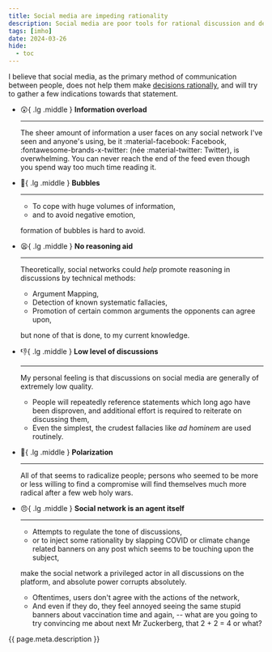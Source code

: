 ```yaml
---
title: Social media are impeding rationality
description: Social media are poor tools for rational discussion and decision making, probably because these are not goals towards which social networks are incentivized.
tags: [imho]
date: 2024-03-26
hide:
  - toc
---
```


I believe that social media, as the primary method of communication between people, does not help them make [decisions rationally](../rational-decisions/), and will try to gather a few indications towards that statement.

<div class="grid cards" markdown>

-   :astonished:{ .lg .middle } __Information overload__

    ---

    The sheer amount of information a user faces on any social network I've seen and anyone's using, be it :material-facebook: Facebook, :fontawesome-brands-x-twitter: (née :material-twitter: Twitter), is overwhelming. You can never reach the end of the feed even though you spend way too much time reading it.

-   :bubbles:{ .lg .middle } __Bubbles__

    ---

    * To cope with huge volumes of information,
    * and to avoid negative emotion,

    formation of bubbles is hard to avoid.



-   :tired_face:{ .lg .middle } __No reasoning aid__

    ---

    Theoretically, social networks could _help_ promote reasoning in discussions by technical methods:

    * Argument Mapping,
    * Detection of known systematic fallacies,
    * Promotion of certain common arguments the opponents can agree upon,

    but none of that is done, to my current knowledge.

-   :thumbsdown:{ .lg .middle } __Low level of discussions__

    ---

    My personal feeling is that discussions on social media are generally of extremely low quality.

    * People will repeatedly reference statements which long ago have been disproven, and additional effort is required to reiterate on discussing them,
    * Even the simplest, the crudest fallacies like _ad hominem_ are used routinely.


-   :low_battery:{ .lg .middle } __Polarization__

    ---

    All of that seems to radicalize people; persons who seemed to be more or less willing to find a compromise will find themselves much more radical after a few web holy wars.


-   :angry:{ .lg .middle } __Social network is an agent itself__

    ---

    * Attempts to regulate the tone of discussions,
    * or to inject some rationality by slapping COVID or climate change related banners on any post which seems to be touching upon the subject,

    make the social network a privileged actor in all discussions on the platform, and absolute power corrupts absolutely.

    * Oftentimes, users don't agree with the actions of the network,
    * And even if they do, they feel annoyed seeing the same stupid banners about vaccination time and again, -- what are you going to try convincing me about next Mr Zuckerberg, that 2 + 2 = 4 or what?

</div>

{{ page.meta.description }}
